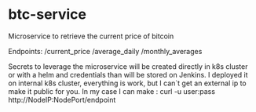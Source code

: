 # btc-service
Microservice to retrieve the current price of bitcoin 


Endpoints:
/current_price
/average_daily
/monthly_averages

Secrets to leverage the microservice will be created directly in k8s cluster or with a helm and credentials than will be stored on Jenkins.
I deployed it on internal k8s cluster, everything is work, but I can`t get an external ip to make it public for you. 
In my case I can make : curl -u user:pass  http://NodeIP:NodePort/endpoint
